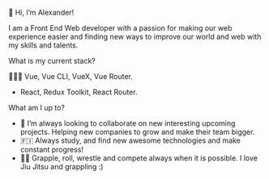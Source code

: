 👋 Hi, I’m Alexander!

I am a Front End Web developer with a passion for making our web experience easier and finding new ways to improve our world and web with my skills and talents.

What is my current stack?

🧑🏽‍🎤 Vue, Vue CLI, VueX, Vue Router. 
- React, Redux Toolkit, React Router.

What am I up to?

- 🤝 I’m always looking to collaborate on new interesting upcoming projects. Helping new companies to grow and make their team bigger. 
- 🇫🇮 Always study, and find new awesome technologies and make constant progress!
- 🤼‍♂️ Grapple, roll, wrestle and compete always when it is possible. I love Jiu Jitsu and grappling :)


